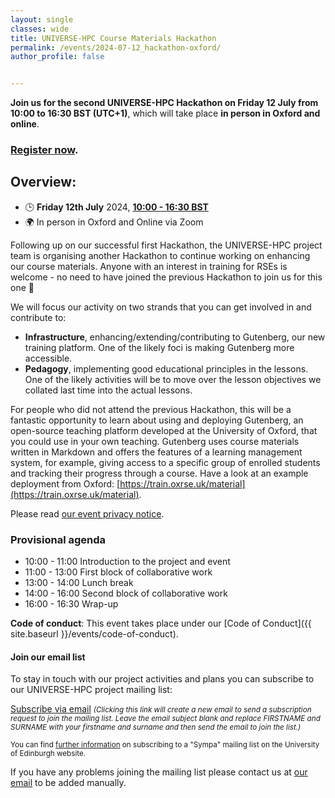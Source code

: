 ```yaml
---
layout: single
classes: wide
title: UNIVERSE-HPC Course Materials Hackathon
permalink: /events/2024-07-12_hackathon-oxford/
author_profile: false


---
```


**Join us for the second UNIVERSE-HPC Hackathon on Friday 12 July from 10:00 to 16:30 BST (UTC+1)**, which will take place **in person in Oxford and online**.

### [Register now](https://forms.office.com/e/ysfdNKXaF2).

## Overview:

- 🕒 **Friday 12th July** 2024, **[10:00 - 16:30 BST](https://www.timeanddate.com/worldclock/fixedtime.html?msg=UNIVERSE-HPC+Course+Materials+Hackathon&iso=20240712T10&p1=1233&ah=6&am=30)**
- 🌍 In person in Oxford and Online via Zoom

Following up on our successful first Hackathon, the UNIVERSE-HPC project team is organising another Hackathon to continue working on enhancing our course materials. Anyone with an interest in training for RSEs is welcome - no need to have joined the previous Hackathon to join us for this one 💖

We will focus our activity on two strands that you can get involved in and contribute to:

- **Infrastructure**, enhancing/extending/contributing to Gutenberg, our new training platform. One of the likely foci is making Gutenberg more accessible.
- **Pedagogy**, implementing good educational principles in the lessons. One of the likely activities will be to move over the lesson objectives we collated last time into the actual lessons.

For people who did not attend the previous Hackathon, this will be a fantastic opportunity to learn about using and deploying Gutenberg, an open-source teaching platform developed at the University of Oxford, that you could use in your own teaching. Gutenberg uses course materials written in Markdown and offers the features of a learning management system, for example, giving access to a specific group of enrolled students and tracking their progress through a course. Have a look at an example deployment from Oxford: [https://train.oxrse.uk/material](https://train.oxrse.uk/material).

Please read [our event privacy notice](https://www.imperial.ac.uk/media/imperial-college/administration-and-support-services/secretariat/public/ICL---Events-privacy-notice---10-October-2018.pdf).

### Provisional agenda

- 10:00 - 11:00 Introduction to the project and event
- 11:00 - 13:00 First block of collaborative work
- 13:00 - 14:00 Lunch break
- 14:00 - 16:00 Second block of collaborative work
- 16:00 - 16:30 Wrap-up

**Code of conduct**: This event takes place under our [Code of Conduct]({{ site.baseurl }}/events/code-of-conduct).

#### Join our email list

To stay in touch with our project activities and plans you can subscribe to our
UNIVERSE-HPC project mailing list:

<a
href="mailto:sympa@mlist.is.ed.ac.uk?body=SUBSCRIBE%20universe-hpc%20FIRSTNAME%20SURNAME%20%0A%0AQUIT%0A%0A">Subscribe
via email</a> <small>_(Clicking this link will create a new email to send a
subscription request to join the mailing list. Leave the email subject blank
and replace FIRSTNAME and SURNAME with your firstname and surname and then send
the email to join the list.)_</small>

<small>You can find [further
information](https://www.ed.ac.uk/information-services/computing/comms-and-collab/email/lists/sympa/subscribe)
on subscribing to a "Sympa" mailing list on the University of Edinburgh
website.</small>

If you have any problems joining the mailing list please contact us at
[our email](mailto:s.sukhiani@epcc.ed.ac.uk) to be added manually.
